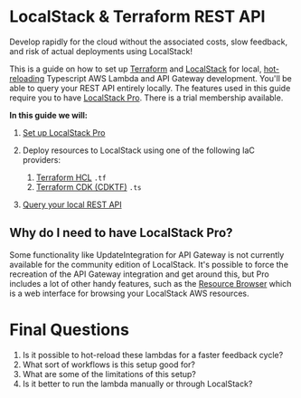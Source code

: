 # LocalStack & Terraform REST API

Develop rapidly for the cloud without the associated costs, slow feedback, and risk of actual deployments using LocalStack!

This is a guide on how to set up [Terraform](https://developer.hashicorp.com/terraform) and [LocalStack](https://localstack.cloud/) for local, [hot-reloading](https://docs.localstack.cloud/user-guide/tools/lambda-tools/hot-reloading/) Typescript AWS Lambda and API Gateway development. You'll be able to query your REST API entirely locally. The features used in this guide require you to have [LocalStack Pro](https://localstack.cloud/pricing/). There is a trial membership available.

**In this guide we will:**

1. [Set up LocalStack Pro](./docs/initial-setup.md)

2. Deploy resources to LocalStack using one of the following IaC providers:
   1. [Terraform HCL](./docs/iac/terraform-hcl.md) `.tf`
   2. [Terraform CDK (CDKTF)](./docs/iac/terraform-cdk.md) `.ts`

3. [Query your local REST API](./docs/query-your-api.md)

## Why do I need to have LocalStack Pro?

Some functionality like UpdateIntegration for API Gateway is not currently available for the community edition of LocalStack. It's possible to force the recreation of the API Gateway integration and get around this, but Pro includes a lot of other handy features, such as the [Resource Browser](https://docs.localstack.cloud/user-guide/web-application/resource-browser/) which is a web interface for browsing your LocalStack AWS resources.

# Final Questions
1. Is it possible to hot-reload these lambdas for a faster feedback cycle?
2. What sort of workflows is this setup good for?
3. What are some of the limitations of this setup?
4. Is it better to run the lambda manually or through LocalStack?